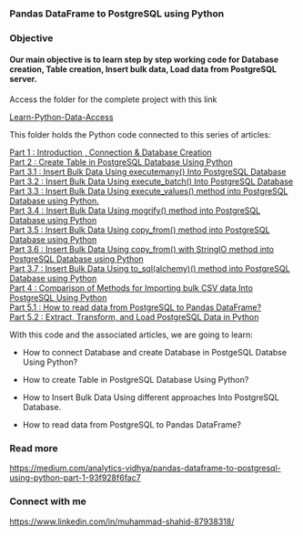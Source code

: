 ### Pandas DataFrame to PostgreSQL using Python
### Objective
#### Our main objective is to learn step by step working code for Database creation, Table creation, Insert bulk data, Load data from PostgreSQL server.

Access the folder for the complete project with this link

[Learn-Python-Data-Access](https://github.com/Muhd-Shahid/Learn-Python-Data-Access/)


This folder holds the Python code connected to this series of articles:

[Part 1 : Introduction , Connection & Database Creation](https://medium.com/analytics-vidhya/pandas-dataframe-to-postgresql-using-python-part-1-93f928f6fac7) <br> [Part 2 : Create Table in PostgreSQL Database Using Python](https://medium.com/analytics-vidhya/pandas-dataframe-to-postgresql-using-python-part-2-3ddb41f473bd) <br> [Part 3.1 : Insert Bulk Data Using executemany() Into PostgreSQL Database](https://medium.com/analytics-vidhya/part-3-1-pandas-dataframe-to-postgresql-using-python-8a3e3da87ff1) <br> [Part 3.2 : Insert Bulk Data Using execute_batch() Into PostgreSQL Database](https://medium.com/analytics-vidhya/part-3-2-pandas-dataframe-to-postgresql-using-python-8dc0b0741226) <br> [Part 3.3 : Insert Bulk Data Using execute_values() method into PostgreSQL Database using Python.](https://medium.com/analytics-vidhya/part-3-3-pandas-dataframe-to-postgresql-using-python-57e68fe39385) <br> [Part 3.4 : Insert Bulk Data Using mogrify() method into PostgreSQL Database using Python](https://medium.com/analytics-vidhya/part-3-4-pandas-dataframe-to-postgresql-using-python-d94e644a332) <br> [Part 3.5 : Insert Bulk Data Using copy_from() method into PostgreSQL Database using Python](https://shahid-dhn.medium.com/part-3-5-pandas-dataframe-to-postgresql-using-python-d3bc41fcf39) <br> [Part 3.6 : Insert Bulk Data Using copy_from() with StringIO method into PostgreSQL Database using Python](https://shahid-dhn.medium.com/part-3-6-pandas-dataframe-to-postgresql-using-python-ec80cb33ca4a) <br> [Part 3.7 : Insert Bulk Data Using to_sql(alchemy)() method into PostgreSQL Database using Python]() <br>[Part 4 : Comparison of Methods for Importing bulk CSV data Into PostgreSQL Using Python](https://shahid-dhn.medium.com/part-4-pandas-dataframe-to-postgresql-using-python-8ffdb0323c09)<br> [Part 5.1 : How to read data from PostgreSQL to Pandas DataFrame?](https://shahid-dhn.medium.com/part-5-1-pandas-dataframe-to-postgresql-using-python-e2588e65c235) <br> [Part 5.2 : Extract, Transform, and Load PostgreSQL Data in Python](https://shahid-dhn.medium.com/part-5-2-pandas-dataframe-to-postgresql-using-python-450607b763b4)

With this code and the associated articles, we are going to learn:

* How to connect Database and create Database in PostgeSQL Databse Using Python?

* How to create Table in PostgreSQL Database Using Python?

* How to Insert Bulk Data Using different approaches Into PostgreSQL Database.

* How to read data from PostgreSQL to Pandas DataFrame? 

### Read more
https://medium.com/analytics-vidhya/pandas-dataframe-to-postgresql-using-python-part-1-93f928f6fac7

### Connect with me
https://www.linkedin.com/in/muhammad-shahid-87938318/
